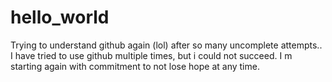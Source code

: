 # hello_world
Trying to understand github again (lol) after so many uncomplete attempts..
I have tried to use github multiple times, but i could not succeed. I m starting again with commitment to not lose hope at any time.
